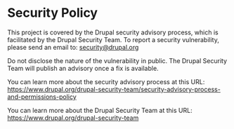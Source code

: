 # Security Policy

This project is covered by the Drupal security advisory process, which is
facilitated by the Drupal Security Team. To report a security vulnerability,
please send an email to: security@drupal.org

Do not disclose the nature of the vulnerability in public. The Drupal Security
Team will publish an advisory once a fix is available.

You can learn more about the security advisory process at this URL:
https://www.drupal.org/drupal-security-team/security-advisory-process-and-permissions-policy

You can learn more about the Drupal Security Team at this URL:
https://www.drupal.org/drupal-security-team
